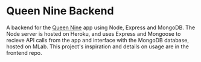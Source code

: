# Queen Nine Backend
A backend for the [Queen Nine](https://github.com/owenauch/queen-nine) app using Node, Express and MongoDB. The Node server is hosted on Heroku, and uses Express and Mongoose to recieve API calls from the app and interface with the MongoDB database, hosted on MLab. This project's inspiration and details on usage are in the frontend repo.
